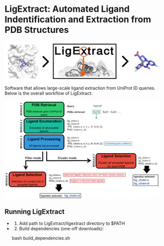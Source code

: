 # LigExtract: Automated Ligand Indentification and Extraction from PDB Structures

![](docs/sources/images/ligextract_logo.png)


Software that allows large-scale ligand extraction from UniProt ID queries. Below is the overall workflow of LigExtract:


![](docs/sources/images/scheme_app_nologo.png)


## Running LigExtract

* 1. Add path to LigExtract/ligextract directory to $PATH

* 2. Build dependencies (one-off downloads):

    bash build_dependencies.sh
